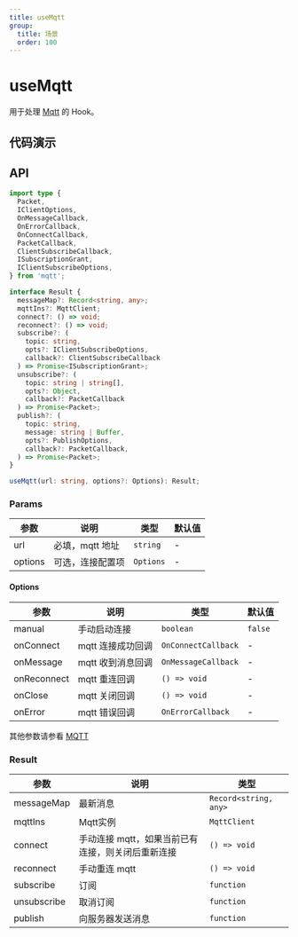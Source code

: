 ```yaml
---
title: useMqtt
group:
  title: 场景
  order: 100
---
```


# useMqtt

用于处理 [Mqtt](https://github.com/mqttjs/MQTT.js) 的 Hook。

## 代码演示

<code src="./demo/demo01.tsx"></code>

## API

```ts
import type {
  Packet,
  IClientOptions,
  OnMessageCallback,
  OnErrorCallback,
  OnConnectCallback,
  PacketCallback,
  ClientSubscribeCallback,
  ISubscriptionGrant,
  IClientSubscribeOptions,
} from 'mqtt';

interface Result {
  messageMap?: Record<string, any>;
  mqttIns?: MqttClient;
  connect?: () => void;
  reconnect?: () => void;
  subscribe?: (    
    topic: string,
    opts?: IClientSubscribeOptions,
    callback?: ClientSubscribeCallback
  ) => Promise<ISubscriptionGrant>;
  unsubscribe?: (    
    topic: string | string[],
    opts?: Object,
    callback?: PacketCallback
  ) => Promise<Packet>;
  publish?: (    
    topic: string,
    message: string | Buffer,
    opts?: PublishOptions,
    callback?: PacketCallback,
  ) => Promise<Packet>;
}

useMqtt(url: string, options?: Options): Result;
```

### Params

| 参数      | 说明                 | 类型      | 默认值 |
|-----------|----------------------|-----------|--------|
| url | 必填，mqtt 地址 | `string`  | -      |
| options   | 可选，连接配置项     | `Options` | -      |

#### Options

| 参数              | 说明                   | 类型                                              | 默认值  |
|-------------------|------------------------|---------------------------------------------------|---------|
| manual            | 手动启动连接 | `boolean`      |`false`    |
| onConnect         | mqtt 连接成功回调     | `OnConnectCallback`     | -       |
| onMessage         | mqtt 收到消息回调 | `OnMessageCallback` | -       |
| onReconnect       | mqtt 重连回调     | `() => void`     | -       |
| onClose       | mqtt 关闭回调     | `() => void`     | -       |
| onError       | mqtt 错误回调     | `OnErrorCallback`     | -       |

其他参数请参看 [MQTT](https://github.com/mqttjs/MQTT.js#connect)

### Result

| 参数          | 说明                                                   | 类型                           |
|---------------|--------------------------------------------------------|--------------------------------|
| messageMap | 最新消息                                               | `Record<string, any>` |
| mqttIns   | Mqtt实例                                         | `MqttClient`            |
| connect       | 手动连接 mqtt，如果当前已有连接，则关闭后重新连接 | `() => void`                   |
| reconnect    | 手动重连 mqtt                         | `() => void`                 |
| subscribe    | 订阅                        | `function`                 |
| unsubscribe    | 取消订阅                       | `function`                 |
| publish    | 向服务器发送消息                 | `function`                 |
